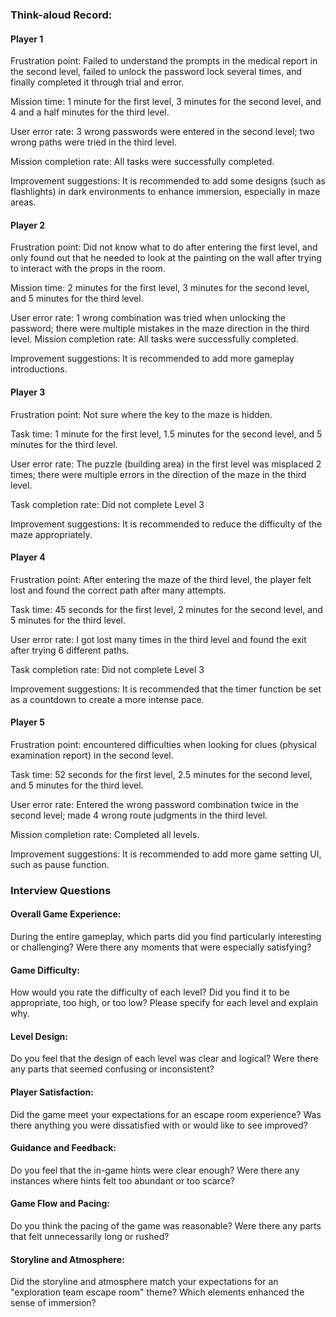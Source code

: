 ### Think-aloud Record:
#### Player 1
Frustration point: Failed to understand the prompts in the medical report in the second level, failed to unlock the password lock several times, and finally completed it through trial and error.

Mission time: 1 minute for the first level, 3 minutes for the second level, and 4 and a half minutes for the third level.

User error rate: 3 wrong passwords were entered in the second level; two wrong paths were tried in the third level.

Mission completion rate: All tasks were successfully completed.

Improvement suggestions: It is recommended to add some designs (such as flashlights) in dark environments to enhance immersion, especially in maze areas.

#### Player 2
Frustration point: Did not know what to do after entering the first level, and only found out that he needed to look at the painting on the wall after trying to interact with the props in the room.

Mission time: 2 minutes for the first level, 3 minutes for the second level, and 5 minutes for the third level.

User error rate: 1 wrong combination was tried when unlocking the password; there were multiple mistakes in the maze direction in the third level.
Mission completion rate: All tasks were successfully completed.

Improvement suggestions: It is recommended to add more gameplay introductions.

#### Player 3
Frustration point: Not sure where the key to the maze is hidden.

Task time: 1 minute for the first level, 1.5 minutes for the second level, and 5 minutes for the third level.

User error rate: The puzzle (building area) in the first level was misplaced 2 times; there were multiple errors in the direction of the maze in the third level.

Task completion rate: Did not complete Level 3

Improvement suggestions: It is recommended to reduce the difficulty of the maze appropriately.

#### Player 4
Frustration point: After entering the maze of the third level, the player felt lost and found the correct path after many attempts.

Task time: 45 seconds for the first level, 2 minutes for the second level, and 5 minutes for the third level.

User error rate: I got lost many times in the third level and found the exit after trying 6 different paths.

Task completion rate: Did not complete Level 3

Improvement suggestions: It is recommended that the timer function be set as a countdown to create a more intense pace.

#### Player 5
Frustration point: encountered difficulties when looking for clues (physical examination report) in the second level.

Task time: 52 seconds for the first level, 2.5 minutes for the second level, and 5 minutes for the third level. 

User error rate: Entered the wrong password combination twice in the second level; made 4 wrong route judgments in the third level.

Mission completion rate: Completed all levels.

Improvement suggestions: It is recommended to add more game setting UI, such as pause function.

### Interview Questions
#### Overall Game Experience:
During the entire gameplay, which parts did you find particularly interesting or challenging? Were there any moments that were especially satisfying?

#### Game Difficulty:
How would you rate the difficulty of each level? Did you find it to be appropriate, too high, or too low? Please specify for each level and explain why.

#### Level Design:
Do you feel that the design of each level was clear and logical? Were there any parts that seemed confusing or inconsistent?

#### Player Satisfaction:
Did the game meet your expectations for an escape room experience? Was there anything you were dissatisfied with or would like to see improved?

#### Guidance and Feedback:
Do you feel that the in-game hints were clear enough? Were there any instances where hints felt too abundant or too scarce?

#### Game Flow and Pacing:
Do you think the pacing of the game was reasonable? Were there any parts that felt unnecessarily long or rushed?

#### Storyline and Atmosphere:
Did the storyline and atmosphere match your expectations for an "exploration team escape room" theme? Which elements enhanced the sense of immersion?


